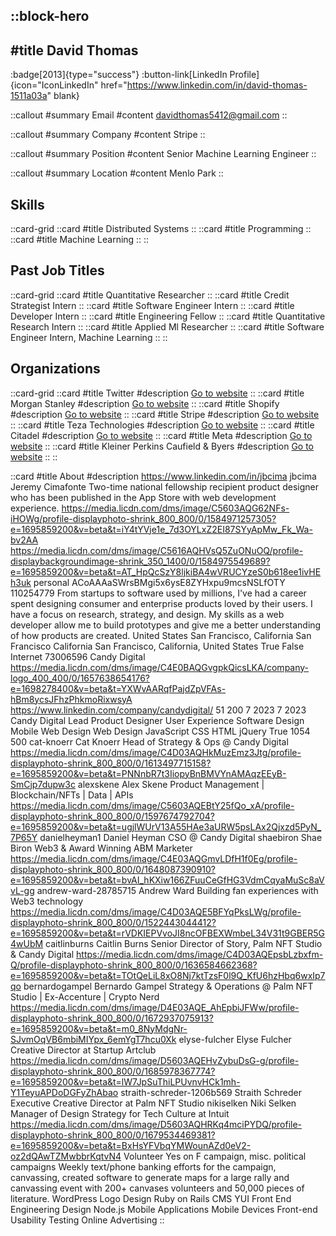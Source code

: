 ::block-hero
---
#title
David Thomas
---

:badge[2013]{type="success"}
:button-link[LinkedIn Profile]{icon="IconLinkedIn" href="https://www.linkedin.com/in/david-thomas-1511a03a" blank}

::callout
#summary
Email
#content
davidthomas5412@gmail.com
::

::callout
#summary
Company
#content
Stripe
::

::callout
#summary
Position
#content
Senior Machine Learning Engineer
::

::callout
#summary
Location
#content
Menlo Park
::

## Skills
::card-grid
::card
#title
Distributed Systems
::
::card
#title
Programming
::
::card
#title
Machine Learning
::
::

## Past Job Titles
::card-grid
::card
#title
Quantitative Researcher
::
::card
#title
Credit Strategist Intern
::
::card
#title
Software Engineer Intern
::
::card
#title
Developer Intern
::
::card
#title
Engineering Fellow
::
::card
#title
Quantitative Research Intern
::
::card
#title
Applied Ml Researcher
::
::card
#title
Software Engineer Intern, Machine Learning
::
::

## Organizations
::card-grid
::card
#title
Twitter
#description
[Go to website](twitter.com)
::
::card
#title
Morgan Stanley
#description
[Go to website](morganstanley.com)
::
::card
#title
Shopify
#description
[Go to website](shopify.com)
::
::card
#title
Stripe
#description
[Go to website](stripe.com)
::
::card
#title
Teza Technologies
#description
[Go to website](teza.com)
::
::card
#title
Citadel
#description
[Go to website](citadel.com)
::
::card
#title
Meta
#description
[Go to website](meta.com)
::
::card
#title
Kleiner Perkins Caufield & Byers
#description
[Go to website](kpcb.com)
::
::

::card
#title
About
#description
https://www.linkedin.com/in/jbcima jbcima Jeremy Cimafonte Two-time national fellowship recipient product designer who has been published in the App Store with web development experience. https://media.licdn.com/dms/image/C5603AQG62NFs-iHOWg/profile-displayphoto-shrink_800_800/0/1584971257305?e=1695859200&v=beta&t=iY4tYVje1e_7d3OYLxZ2EI87SYyApMw_Fk_Wa-bv2AA https://media.licdn.com/dms/image/C5616AQHVsQ5ZuONuOQ/profile-displaybackgroundimage-shrink_350_1400/0/1584975549689?e=1695859200&v=beta&t=AT_HpQcSzY8ljkiBA4wVRUCYzeS0b618ee1ivHEh3uk personal ACoAAAaSWrsBMgi5x6ysE8ZYHxpu9mcsNSLfOTY 110254779 From startups to software used by millions, I've had a career spent designing consumer and enterprise products loved by their users. I have a focus on research, strategy, and design. My skills as a web developer allow me to build prototypes and give me a better understanding of how products are created. United States San Francisco, California San Francisco California San Francisco, California, United States True False Internet 73006596 Candy Digital https://media.licdn.com/dms/image/C4E0BAQGvgpkQicsLKA/company-logo_400_400/0/1657638654176?e=1698278400&v=beta&t=YXWvAARqfPajdZpVFAs-hBm8ycsJFhzPhkmoRixwsyA https://www.linkedin.com/company/candydigital/ 51 200 7 2023 7 2023 Candy Digital Lead Product Designer User Experience Software Design Mobile Web Design Web Design JavaScript CSS HTML jQuery True 1054 500 cat-knoerr Cat Knoerr Head of Strategy & Ops @ Candy Digital https://media.licdn.com/dms/image/C4D03AQHkMuzEmz3Jtg/profile-displayphoto-shrink_800_800/0/1613497715158?e=1695859200&v=beta&t=PNNnbR7t3IiopyBnBMVYnAMAqzEEyB-SmCjp7dupw3c alexskene Alex Skene Product Management | Blockchain/NFTs | Data | APIs https://media.licdn.com/dms/image/C5603AQEBtY25fQo_xA/profile-displayphoto-shrink_800_800/0/1597674792704?e=1695859200&v=beta&t=ugjlWUrV13A55HAe3aURW5psLAx2Qjxzd5PyN_7P65Y danielheyman1 Daniel Heyman CSO @ Candy Digital shaebiron Shae Biron Web3 & Award Winning ABM Marketer https://media.licdn.com/dms/image/C4E03AQGmvLDfH1f0Eg/profile-displayphoto-shrink_800_800/0/1648087390910?e=1695859200&v=beta&t=bvAI_hKXiw166ZFuuCeGfHG3VdmCqyaMuSc8aVvL-gg andrew-ward-28785715 Andrew Ward Building fan experiences with Web3 technology https://media.licdn.com/dms/image/C4D03AQE5BFYqPksLWg/profile-displayphoto-shrink_800_800/0/1522443044412?e=1695859200&v=beta&t=rVDKIEPVvoJI8ncOFBEXWmbeL34V31t9GBER5G4wUbM caitlinburns Caitlin Burns Senior Director of Story, Palm NFT Studio & Candy Digital https://media.licdn.com/dms/image/C4D03AQEpsbLzbxfm-Q/profile-displayphoto-shrink_800_800/0/1636584662368?e=1695859200&v=beta&t=TOtQeLiL8xO8Nj7ktTzsF0l9Q_KfU6hzHbq6wxIp7qo bernardogampel Bernardo Gampel Strategy & Operations @ Palm NFT Studio | Ex-Accenture | Crypto Nerd https://media.licdn.com/dms/image/D4E03AQE_AhEpbiJFWw/profile-displayphoto-shrink_800_800/0/1672937075913?e=1695859200&v=beta&t=m0_8NyMdgNr-SJvmOqVB6mbiMIYpx_6emYgT7hcu0Xk elyse-fulcher Elyse Fulcher Creative Director at Startup Artclub https://media.licdn.com/dms/image/D5603AQEHvZybuDsG-g/profile-displayphoto-shrink_800_800/0/1685978367774?e=1695859200&v=beta&t=lW7JpSuThiLPUvnvHCk1mh-Y1TeyuAPDoDGFyZhAbao straith-schreder-1206b569 Straith Schreder Executive Creative Director at Palm NFT Studio nikiselken Niki Selken Manager of Design Strategy for Tech Culture at Intuit https://media.licdn.com/dms/image/D5603AQHRKq4mciPYDQ/profile-displayphoto-shrink_800_800/0/1679534469381?e=1695859200&v=beta&t=BxHsYFVbqYMWounAZd0eV2-oz2dQAwTZMwbbrKqtvN4 Volunteer Yes on F campaign, misc. political campaigns Weekly text/phone banking efforts for the campaign, canvassing, created software to generate maps for a large rally and canvassing event with 200+ canvases volunteers and 50,000 pieces of literature. WordPress Logo Design Ruby on Rails CMS YUI Front End Engineering Design Node.js Mobile Applications Mobile Devices Front-end Usability Testing Online Advertising
::

